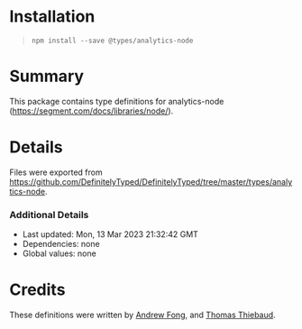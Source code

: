 # Installation
> `npm install --save @types/analytics-node`

# Summary
This package contains type definitions for analytics-node (https://segment.com/docs/libraries/node/).

# Details
Files were exported from https://github.com/DefinitelyTyped/DefinitelyTyped/tree/master/types/analytics-node.

### Additional Details
 * Last updated: Mon, 13 Mar 2023 21:32:42 GMT
 * Dependencies: none
 * Global values: none

# Credits
These definitions were written by [Andrew Fong](https://github.com/fongandrew), and [Thomas Thiebaud](https://github.com/thomasthiebaud).
